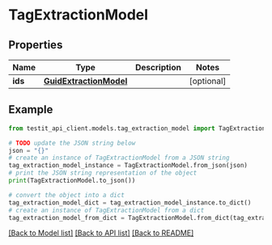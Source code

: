 # TagExtractionModel


## Properties

Name | Type | Description | Notes
------------ | ------------- | ------------- | -------------
**ids** | [**GuidExtractionModel**](GuidExtractionModel.md) |  | [optional] 

## Example

```python
from testit_api_client.models.tag_extraction_model import TagExtractionModel

# TODO update the JSON string below
json = "{}"
# create an instance of TagExtractionModel from a JSON string
tag_extraction_model_instance = TagExtractionModel.from_json(json)
# print the JSON string representation of the object
print(TagExtractionModel.to_json())

# convert the object into a dict
tag_extraction_model_dict = tag_extraction_model_instance.to_dict()
# create an instance of TagExtractionModel from a dict
tag_extraction_model_from_dict = TagExtractionModel.from_dict(tag_extraction_model_dict)
```
[[Back to Model list]](../README.md#documentation-for-models) [[Back to API list]](../README.md#documentation-for-api-endpoints) [[Back to README]](../README.md)


